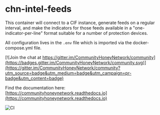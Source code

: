 chn-intel-feeds
================
This container will connect to a CIF instance, generate feeds on a regular interval, and make the indicators for 
those feeds available in a "one-indicator-per-line" format suitable for a number of protection devices.

All configuration lives in the `.env` file which is imported via the docker-compose.yml file.

[![Join the chat at https://gitter.im/CommunityHoneyNetwork/community](https://badges.gitter.im/CommunityHoneyNetwork/community.svg)](https://gitter.im/CommunityHoneyNetwork/community?utm_source=badge&utm_medium=badge&utm_campaign=pr-badge&utm_content=badge)

Find the documentation here: [https://communityhoneynetwork.readthedocs.io](https://communityhoneynetwork.readthedocs.io)

![CI](https://github.com/CommunityHoneyNetwork/chn-intel-feeds/workflows/CI/badge.svg)
